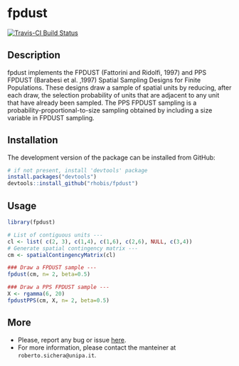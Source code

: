 fpdust
======================================================

[![Travis-CI Build Status](https://travis-ci.org/rhobis/UPSvarApprox.svg?branch=master)](https://travis-ci.org/rhobis/UPSvarApprox)


Description 
-----------------
fpdust implements the FPDUST (Fattorini and Ridolfi, 1997) and PPS FPDUST (Barabesi et al. ,1997) Spatial Sampling Designs 
for Finite Populations. These designs draw a sample of spatial units by reducing, after each draw, the selection probability of 
units that are adjacent to any unit that have already been sampled. The PPS FPDUST sampling is a probability-proportional-to-size
sampling obtained by including a size variable in FPDUST sampling.



Installation
------------

The development version of the package can be installed from GitHub:

``` r
# if not present, install 'devtools' package
install.packages("devtools")
devtools::install_github("rhobis/fpdust")
```

Usage
-----

``` r
library(fpdust)

# List of contiguous units ---
cl <- list( c(2, 3), c(1,4), c(1,6), c(2,6), NULL, c(3,4))
# Generate spatial contingency matrix ---
cm <- spatialContingencyMatrix(cl)

### Draw a FPDUST sample ---
fpdust(cm, n= 2, beta=0.5)

### Draw a PPS FPDUST sample ---
X <- rgamma(6, 20)
fpdustPPS(cm, X, n= 2, beta=0.5)

```


More
----

- Please, report any bug or issue [here](https://github.com/rhobis/fpdust/issues).
- For more information, please contact the manteiner at `roberto.sichera@unipa.it`. 
